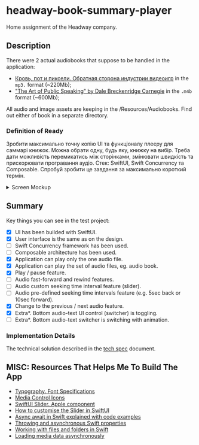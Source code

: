 # headway-book-summary-player

Home assignment of the Headway company.

## Description

There were 2 actual audiobooks that suppose to be handled in the application:

- [Кровь, пот и пиксели. Обратная сторона индустрии видеоигр](https://rutracker.org/forum/viewtopic.php?t=5737054) in the `mp3.` format (~220Mb);
- ["The Art of Public Speaking" by Dale Breckenridge Carnegie](https://www.audiobooksworld.org/the-art-of-public-speaking) in the `.m4b` format (~600Mb);

All audio and image assets are keeping in the /Resources/Audiobooks. Find out either of book in a separate directory.

### Definition of Ready

Зробити максимально точну копію UI та функціоналу плеєру для саммарі книжок. Можна обрати одну, будь яку, книжку на вибір. Треба дати можливість перемикатись між сторінками, змінювати швидкість та прискорювати програвання аудіо. Стек: SwiftUI, Swift Concurrency та Composable. Спробуй зробити це завдання за максимально короткий термін.

<details>
<summary>Screen Mockup</summary>

![Screen Design](Documentation/screen-mockup.jpeg)

</details>

## Summary

Key things you can see in the test project:

- [x] UI has been builded with SwiftUI.
- [x] User interface is the same as on the design.
- [ ] Swift Concurrency framework has been used.
- [ ] Composable architecture has been used.
- [x] Application can play only the one audio file.
- [x] Application can play the set of audio files, eg. audio book.
- [x] Play / pause feature.
- [ ] Audio fast-forward and rewind features.
- [ ] Audio custom seeking time interval feature (slider).
- [ ] Audio pre-defined seeking time intervals feature (e.g. 5sec back or 10sec forward).
- [x] Change to the previous / next audio feature.
- [x] Extra\*. Bottom audio-text UI control (switcher) is toggling.
- [ ] Extra\*. Bottom audio-text switcher is switching with animation.

### Implementation Details

The technical solution described in the [tech spec](Documentation/BookSummaryPlayerTechSpec.md) document.

## MISC: Resources That Helps Me To Build The App

- [Typography. Font Specifications](https://developer.apple.com/design/human-interface-guidelines/foundations/typography)
- [Media Control Icons](https://icons8.com/icon/set/media-controls/windows)
- [SwiftUI Slider. Apple component](https://developer.apple.com/documentation/swiftui/slider)
- [How to customise the Slider in SwiftUI](https://swdevnotes.com/swift/2021/how-to-customise-the-slider-in-swiftui/)
- [Async await in Swift explained with code examples](https://www.avanderlee.com/swift/async-await/)
- [Throwing and asynchronous Swift properties](https://www.swiftbysundell.com/articles/throwing-async-properties/)
- [Working with files and folders in Swift](https://www.swiftbysundell.com/articles/working-with-files-and-folders-in-swift/)
- [Loading media data asynchronously](https://developer.apple.com/documentation/avfoundation/media_assets/loading_media_data_asynchronously)
